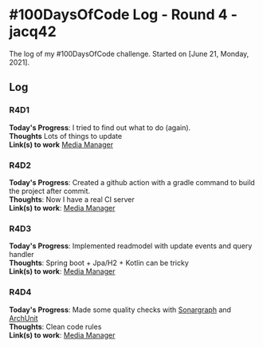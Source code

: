 # #100DaysOfCode Log - Round 4 - jacq42

The log of my #100DaysOfCode challenge. Started on [June 21, Monday, 2021].

## Log

### R4D1 
**Today's Progress**: I tried to find out what to do (again).<br/>
**Thoughts** Lots of things to update<br/>
**Link(s) to work** [Media Manager](https://github.com/jacq42/media-manager)

### R4D2
**Today's Progress**: Created a github action with a gradle command to build the project after commit.<br/>
**Thoughts**: Now I have a real CI server<br/>
**Link(s) to work**: [Media Manager](https://github.com/jacq42/media-manager)

### R4D3
**Today's Progress**: Implemented readmodel with update events and query handler<br/>
**Thoughts**: Spring boot + Jpa/H2 + Kotlin can be tricky<br/>
**Link(s) to work**: [Media Manager](https://github.com/jacq42/media-manager)

### R4D4
**Today's Progress**: Made some quality checks with [Sonargraph](https://www.hello2morrow.com/products/sonargraph/explorer) and [ArchUnit](https://www.archunit.org)<br/>
**Thoughts**: Clean code rules<br/>
**Link(s) to work**: [Media Manager](https://github.com/jacq42/media-manager)

